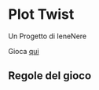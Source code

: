 # Plot Twist

Un Progetto di IeneNere

Gioca [qui](https://adambrosio4m.github.io/plot-twist/)

## Regole del gioco

